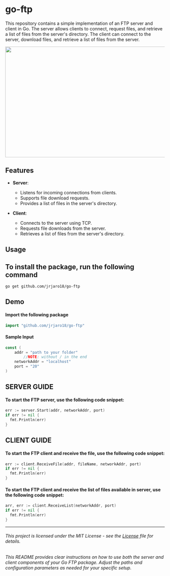 # go-ftp
This repository contains a simple implementation of an FTP server and client in Go. The server allows clients to connect, request files, and retrieve a list of files from the server's directory. The client can connect to the server, download files, and retrieve a list of files from the server.

<img src="https://www.lattaharris.com/wp-content/uploads/2019/12/file-transfer.jpg" height="350px" width="900px">

## Features

- **Server**: 
  - Listens for incoming connections from clients.
  - Supports file download requests.
  - Provides a list of files in the server's directory.

- **Client**:
  - Connects to the server using TCP.
  - Requests file downloads from the server.
  - Retrieves a list of files from the server's directory.

## Usage

## To install the package, run the following command
```shell
go get github.com/jrjaro18/go-ftp
```

## Demo

#### Import the following package
```go
import "github.com/jrjaro18/go-ftp"
```

#### Sample Input
```go
const (
	addr = "path to your folder"
        //NOTE: without / in the end
	networkAddr = "localhost"
	port = "20"
)
```
## SERVER GUIDE
#### To start the FTP server, use the following code snippet:
```go
err := server.Start(addr, networkAddr, port)
if err != nil {
  fmt.Println(err)
}
```
## CLIENT GUIDE
#### To start the FTP client and receive the file, use the following code snippet:
```go
err := client.ReceiveFile(addr, fileName, networkAddr, port)
if err != nil {
  fmt.Println(err)
}
```
#### To start the FTP client and receive the list of files available in server, use the following code snippet:
```go
arr, err := client.ReceiveList(networkAddr, port)
if err != nil {
  fmt.Println(err)
}
```
---
###### This project is licensed under the MIT License - see the [License](LICENSE) file for details.

###### This README provides clear instructions on how to use both the server and client components of your Go FTP package. Adjust the paths and configuration parameters as needed for your specific setup.
